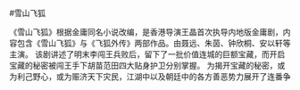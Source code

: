 #雪山飞狐

《雪山飞狐》根据金庸同名小说改编，是香港导演王晶首次执导内地版金庸剧，内容包含《雪山飞狐》与《飞狐外传》两部作品。由聂远、朱茵、钟欣桐、安以轩等主演。
该剧讲述了明末李闯王兵败后，留下了一批价值连城的巨额宝藏，而开启宝藏的秘密被闯王手下胡苗范田四大贴身护卫分别掌握。 为揭开宝藏的秘密，或为利己野心，或为赈济天下灾民，江湖中以及朝廷中的各方善恶势力展开了连番争